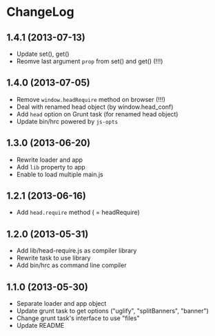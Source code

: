 
# ChangeLog

## 1.4.1 (2013-07-13)

- Update set(), get()
- Reomve last argument `prop` from set() and get() (!!!)

## 1.4.0 (2013-07-05)

- Remove `window.headRequire` method on browser (!!!)
- Deal with renamed head object (by window.head_conf)
- Add `head` option on Grunt task (for renamed head object)
- Update bin/hrc powered by `js-opts`

## 1.3.0 (2013-06-20)

- Rewrite loader and app
- Add `lib` property to app
- Enable to load multiple main.js

## 1.2.1 (2013-06-16)

- Add `head.require` method ( = headRequire)

## 1.2.0 (2013-05-31)

- Add lib/head-require.js as compiler library
- Rewrite task to use library
- Add bin/hrc as command line compiler

## 1.1.0 (2013-05-30)

- Separate loader and app object
- Update grunt task to get options ("uglify", "splitBanners", "banner")
- Change grunt task's interface to use "files"
- Update README

